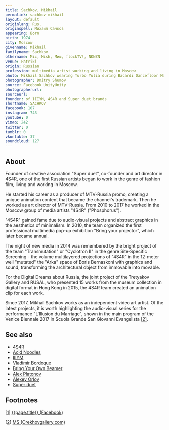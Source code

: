 ```yaml
---
title: Sachkov, Mikhail
permalink: sachkov-mikhail
layout: default
originlang: Rus.
originspell: Михаил Сачков
appearing: Born
birth: 1974
city: Moscow
givenname: Mikhail
familyname: Sachkov
othername: Mic, Mish, Миш, flockTV!, NKNZN
venue: Patriki
origin: Russian
profession: multimedia artist working and living in Moscow
photo: Mikhail Sachkov wearing Turbo Yulia during Bacardi Dancefloor Main Event: Disclosure party in Moscow in 2017
photographer: Dmitry Shumov
source: Facebook UnityUnity
photographerurl:
sourceurl:
founder: of IIIYM, 4S4R and Super duet brands
shortname: SACHKOV
facebook: 107
instagram: 743
youtube: 0
vimeo: 242
twitter: 0
tumblr: 0
vkontakte: 37
soundcloud: 127
---
```


## About

Founder of creative association "Super duet", co-founder and art director in 4S4R, one of the first Russian artists began to work in the genre of fashion film, living and working in Moscow.

He started his career as a producer of MTV-Russia promo, creating a unique animation content that became the channel's trademark. Then he worked as art director of MTV-Russia. From 2010 to 2017 he worked in the Moscow group of media artists "4S4R" ("Phosphorus").

"4S4R" gained fame due to audio-visual projects and abstract graphics in the aesthetics of minimalism. In 2010, the team organized the first professional multimedia pop-up exhibition "Bring your projector", which later became annual.

The night of new media in 2014 was remembered by the bright project of the team "Transmutation" or "Cyclotron II" in the genre Site-Specific Screening - the volume multilayered projections of "4S4R" in the 12-meter well "mutated" the "Arka" space of Boris Bernaskoni with graphics and sound, transforming the architectural object from immovable into movable.

For the Digital Dreams about Russia, the joint project of the Tretyakov Gallery and RUSAL, who presented 15 works from the museum collection in digital format in Hong Kong in 2015, the 4S4R team created an animation clip for each work.

Since 2017, Mikhail Sachkov works as an independent video art artist. Of the latest projects, it is worth highlighting the audio-visual series for the performance "L'Illusion du Marriage", shown in the main program of the Venice Biennale 2017 in Scuola Grande San Giovanni Evangelista <span id="a2">[\[2\]](#f2)</span>.

## See also

+ [4S4R](index)
+ [Acid Noodles](index)
+ [IIIYM](index)
+ [Vladimir Bordoque](bordoque-vladimir)
+ [Bring Your Own Beamer](index)
+ [Alex Platonov](index)
+ [Alexey Orlov](index)
+ [Super duet](super-duet)

## Footnotes

[[1]](#a1) <span id="f1"></span> [{{page.title}} (Facebook)](index)

[[2]](#a2) <span id="f2"></span> [MS (Orekhovgallery.com)](http://orekhovgallery.com/artist/4/)
